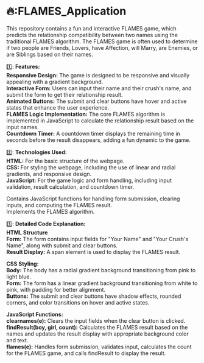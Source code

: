 # 🔥:FLAMES_Application
This repository contains a fun and interactive FLAMES game, which predicts the relationship compatibility between two names using the traditional FLAMES algorithm. The FLAMES game is often used to determine if two people are Friends, Lovers, have Affection, will Marry, are Enemies, or are Siblings based on their names.

1️⃣: __Features:__  
__Responsive Design:__ The game is designed to be responsive and visually appealing with a gradient background.  
__Interactive Form:__ Users can input their name and their crush's name, and submit the form to get their relationship result.  
__Animated Buttons:__ The submit and clear buttons have hover and active states that enhance the user experience.  
__FLAMES Logic Implementation:__ The core FLAMES algorithm is implemented in JavaScript to calculate the relationship result based on the input names.  
__Countdown Timer:__ A countdown timer displays the remaining time in seconds before the result disappears, adding a fun dynamic to the game.  

2️⃣: __Technologies Used:__     
__HTML:__ For the basic structure of the webpage.    
__CSS:__ For styling the webpage, including the use of linear and radial gradients, and responsive design.  
__JavaScript:__ For the game logic and form handling, including input validation, result calculation, and countdown timer.  

Contains JavaScript functions for handling form submission, clearing inputs, and computing the FLAMES result.  
Implements the FLAMES algorithm.  

3️⃣: __Detailed Code Explanation:__  
__HTML Structure__  
__Form:__ The form contains input fields for "Your Name" and "Your Crush's Name", along with submit and clear buttons.  
__Result Display:__ A span element is used to display the FLAMES result.  

__CSS Styling:__  
__Body:__ The body has a radial gradient background transitioning from pink to light blue.   
__Form:__ The form has a linear gradient background transitioning from white to pink, with padding for better alignment.   
__Buttons:__ The submit and clear buttons have shadow effects, rounded corners, and color transitions on hover and active states.   

__JavaScript Functions:__  
__clearnames(e):__ Clears the input fields when the clear button is clicked.   
__findResult(boy, girl, count):__ Calculates the FLAMES result based on the names and updates the result display with appropriate background color and text.   
__flames(e):__ Handles form submission, validates input, calculates the count for the FLAMES game, and calls findResult to display the result.   
